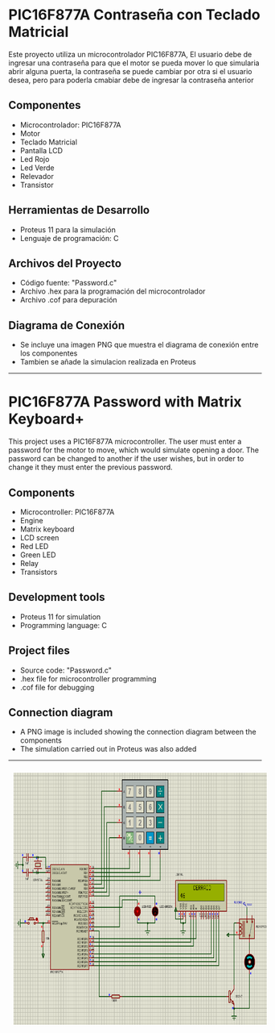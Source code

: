 # PIC16F877A Contraseña con Teclado Matricial

Este proyecto utiliza un microcontrolador PIC16F877A, El usuario debe de ingresar una contraseña para que el motor se pueda mover lo que simularia abrir alguna puerta, 
la contraseña se puede cambiar por otra si el usuario desea, pero para poderla cmabiar debe de ingresar la contraseña anterior 

## Componentes
- Microcontrolador: PIC16F877A
- Motor
- Teclado Matricial
- Pantalla LCD
- Led Rojo
- Led Verde
- Relevador
- Transistor

## Herramientas de Desarrollo
- Proteus 11 para la simulación
- Lenguaje de programación: C

## Archivos del Proyecto
- Código fuente: "Password.c"
- Archivo .hex para la programación del microcontrolador
- Archivo .cof para depuración

## Diagrama de Conexión
- Se incluye una imagen PNG que muestra el diagrama de conexión entre los componentes
- Tambien se añade la simulacion realizada en Proteus

-------------------------------

# PIC16F877A Password with Matrix Keyboard+

This project uses a PIC16F877A microcontroller. The user must enter a password for the motor to move, which would simulate opening a door.
The password can be changed to another if the user wishes, but in order to change it they must enter the previous password.

## Components
- Microcontroller: PIC16F877A
- Engine
- Matrix keyboard
- LCD screen
- Red LED
- Green LED
- Relay
- Transistors

## Development tools
- Proteus 11 for simulation
- Programming language: C

## Project files
- Source code: "Password.c"
- .hex file for microcontroller programming
- .cof file for debugging

## Connection diagram
- A PNG image is included showing the connection diagram between the components
- The simulation carried out in Proteus was also added
  
-------------------------------

<p align="center" >
<img width="800px" height="500px" style="margin: 10px" src="./Diagram_Password.png"> 
</p>
